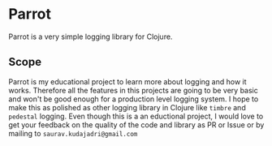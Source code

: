 # Parrot
Parrot is a very simple logging library for Clojure.

## Scope
Parrot is my educational project to learn more about logging and how it
works. Therefore all the features in this projects are going to be very
basic and won't be good enough for a production level logging system. I
hope to make this as polished as other logging library in Clojure like
`timbre` and `pedestal` logging. Even though this is a an eductional
project, I would love to get your feedback on the quality of the code
and library as PR or Issue or by mailing to `saurav.kudajadri@gmail.com`
